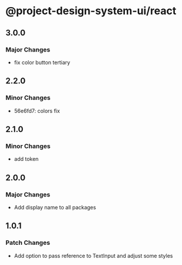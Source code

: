 # @project-design-system-ui/react

## 3.0.0

### Major Changes

- fix color button tertiary

## 2.2.0

### Minor Changes

- 56e6fd7: colors fix

## 2.1.0

### Minor Changes

- add token

## 2.0.0

### Major Changes

- Add display name to all packages

## 1.0.1

### Patch Changes

- Add option to pass reference to TextInput and adjust some styles
